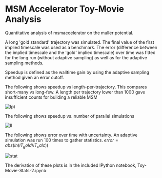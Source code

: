 MSM Accelerator Toy-Movie Analysis
===========

Quantitative analysis of msmaccelerator on the muller potential.

A long 'gold standard' trajectory was simulated. The final value of the first implied timescale was used
as a benchmark. The error (difference between the implied timescale and the 'gold' implied timescale) over time
was fitted for the long run (without adaptive sampling) as well as for the adaptive sampling methods.

Speedup is defined as the walltime gain by using the adaptive sampling method given an error cutoff.

The following shows speedup vs length-per-trajectory. This compares short-many vs long-few. A length per trajectory
lower than 1000 gave insufficient counts for building a reliable MSM

![lpt](https://raw.github.com/mpharrigan/toy-movie-2/master/lpt.png)

The following shows speedup vs. number of parallel simulations

![ll](https://raw.github.com/mpharrigan/toy-movie-2/master/ll.png)

The following shows error over time with uncertainty. An adaptive simulation was run 100 times
to gather statistics. $error = abs(ln(IT_gold / IT_calc))$

![stat](https://raw.github.com/mpharrigan/toy-movie-2/master/stat.png)

The derivation of these plots is in the included IPython notebook, Toy-Movie-Stats-2.ipynb

